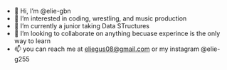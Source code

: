 - 👋 Hi, I’m @elie-gbn
- 👀 I’m interested in coding, wrestling, and music production
- 🌱 I’m currently a junior taking Data STructures
- 💞️ I’m looking to collaborate on anything becuase experince is the only way to learn
- 📫 you can reach me at eliegus08@gmail.com or my instagram @elie-g255
